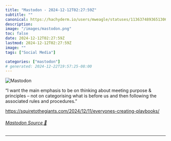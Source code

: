 ```yaml
---
title: "Mastodon - 2024-12-12T02:27:59Z"
subtitle: ""
canonical: https://hachyderm.io/users/mweagle/statuses/113637489365130665
description:
image: "/images/mastodon.png"
toc: false
date: 2024-12-12T02:27:59Z
lastmod: 2024-12-12T02:27:59Z
image: ""
tags: ["Social Media"]

categories: ["mastodon"]
# generated: 2024-12-22T19:57:25-08:00
---
```

![Mastodon](/images/mastodon.png)

<p>“I want the main emphasis to be on thinking about meeting purpose &amp; principles – not on categorising what is before us and then following the associated rules and procedures.”</p><p><a href="https://squiretothegiants.com/2024/12/11/everyones-creating-playbooks/" target="_blank" rel="nofollow noopener noreferrer" translate="no"><span class="invisible">https://</span><span class="ellipsis">squiretothegiants.com/2024/12/</span><span class="invisible">11/everyones-creating-playbooks/</span></a></p>


###### [Mastodon Source 🐘](https://hachyderm.io/@mweagle/113637489365130665)

___
